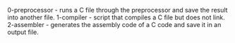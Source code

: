 0-preprocessor - runs a C file through the preprocessor and save the result into another file.
1-compiler - script that compiles a C file but does not link.
2-assembler - generates the assembly code of a C code and save it in an output file.
